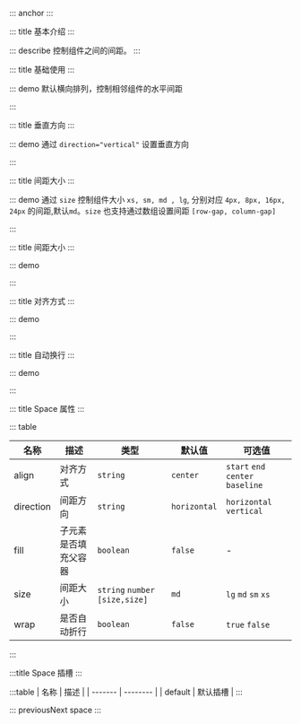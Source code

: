 ::: anchor
:::

::: title 基本介绍
:::

::: describe 控制组件之间的间距。
:::

::: title 基础使用
:::

::: demo 默认横向排列，控制相邻组件的水平间距

<template>
  <lay-space>
    <lay-button v-for="idx of 5" type="primary">按钮 {{idx}}</lay-button>
  </lay-space>
</template>

<script>
import { ref } from 'vue'

export default {
  setup() {

    return {
    }
  }
}
</script>

:::


::: title 垂直方向
:::

::: demo 通过 `direction="vertical"` 设置垂直方向

<template>
  <lay-space direction="vertical" fill wrap>
    <lay-button v-for="idx of 5" type="primary" :fluid="true">按钮 {{idx}}</lay-button>
  </lay-space>
</template>

<script>
import { ref } from 'vue'

export default {
  setup() {

    return {
    }
  }
}
</script>

:::


::: title 间距大小
:::

::: demo 通过 `size` 控制组件大小 `xs, sm, md , lg`, 分别对应 `4px, 8px, 16px, 24px` 的间距,默认`md`。`size` 也支持通过数组设置间距 `[row-gap, column-gap]`

<template>
    <lay-radio 
      v-for="sizeKey of sizeKeys" 
      v-model="sizeSelected" 
      name="action" 
      :value="sizeKey"
       @change="changeSize">
      {{sizeKey}}
    </lay-radio>
    <br><br>
  <lay-space :size="spaceSize">
    <lay-button v-for="idx of 5" type="primary">按钮 {{idx}}</lay-button>
  </lay-space>
</template>

<script>
import { ref } from 'vue'

export default {
  setup() {
    const sizeKeys = ["xs","sm","md","lg"];
    const spaceSize = ref();

    const sizeSelected = ref("sm");
    const changeSize = function( key ) {
      spaceSize.value = key;
    }

    return {
        sizeSelected,
        changeSize,
        spaceSize,
    }
  }
}
</script>

:::

::: title 间距大小
:::

::: demo

<template>
  <lay-slider v-model="customSize"></lay-slider>
  <br><br>
  <lay-space :size="customSize">
    <lay-button v-for="idx of 5" type="primary">按钮 {{idx}}</lay-button>
  </lay-space>
</template>

<script>
import { ref } from 'vue'

export default {
  setup() {
    const customSize = ref(8);

    return {
        customSize,
    }
  }
}
</script>

:::


::: title 对齐方式
:::

::: demo

<template>
    <lay-radio 
      v-for="alignKey of alignKeys" 
      v-model="alignSelected" 
      name="action" 
      :value="alignKey"
       @change="changeAlign">
      {{alignKey}}
    </lay-radio>
    <br><br>
  <lay-space :align="spaceAlign" style="backgroundColor: whitesmoke;padding: 10px;">
    <span>Space:</span>
    <lay-button>默认按钮</lay-button>
    <lay-card title="标题">
      内容
    </lay-card>
  </lay-space>
</template>

<script>
import { ref } from 'vue'

export default {
  setup() {
    const alignKeys = ["start", "center","end","baseline"];
    const spaceAlign = ref();

    const alignSelected = ref("center");
    const changeAlign = function( key ) {
      spaceAlign.value = key;
    }

    return {
      alignSelected,
      changeAlign,
      spaceAlign,
    }
  }
}
</script>

:::


::: title 自动换行
:::

::: demo

<template>
  <lay-space wrap :size="[16,24]">
    <lay-button v-for="_ of 20">默认按钮{{_}}</lay-button>
  </lay-space>
</template>

<script>
import { ref } from 'vue'

export default {
  setup() {

    return {
    }
  }
}
</script>

:::


::: title Space 属性
:::

::: table

| 名称      | 描述                | 类型                                      | 默认值       | 可选值                            |
| --------- | -------------------| ----------------------------------------- | ------------ | --------------------------------- |
| align     | 对齐方式            | `string`                                  | `center`     | `start` `end` `center` `baseline` |
| direction | 间距方向            | `string`                                  | `horizontal` | `horizontal` `vertical`           |
| fill      | 子元素是否填充父容器 | `boolean`                                 | `false`      | -                                 |
| size      | 间距大小            | `string` `number` `[size,size]`           | `md`         | `lg` `md` `sm` `xs`               |
| wrap      | 是否自动折行         | `boolean`                                | `false`      | `true` `false`                    |

:::

:::title Space 插槽
:::

:::table
| 名称    | 描述     |
| ------- | -------- |
| default | 默认插槽 |
::: 

::: previousNext space
:::